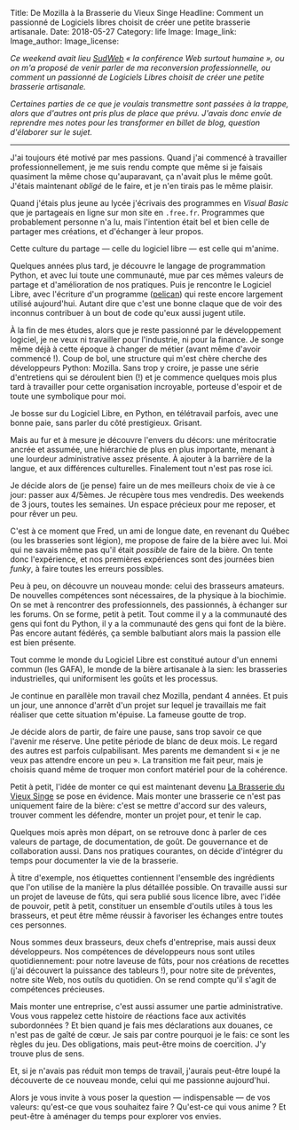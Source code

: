 Title: De Mozilla à la Brasserie du Vieux Singe
Headline: Comment un passionné de Logiciels libres choisit de créer une petite brasserie artisanale.
Date: 2018-05-27
Category: life
Image:
Image_link:
Image_author:
Image_license:

*Ce weekend avait lieu [SudWeb](https://sudweb.fr/2018/) « la conférence Web surtout humaine », ou on m'a proposé de venir parler de ma reconversion professionnelle, ou comment un passionné de Logiciels Libres choisit de créer une petite brasserie artisanale.*


*Certaines parties de ce que je voulais transmettre sont passées à la trappe, alors que d'autres ont pris plus de place que prévu. J'avais donc envie de reprendre mes notes pour les transformer en billet de blog, question d'élaborer sur le sujet.*

---

J'ai toujours été motivé par mes passions. Quand j'ai commencé à travailler professionnellement, je me suis rendu compte que même si je faisais quasiment la même chose qu'auparavant, ça n'avait plus le même goût. J'étais maintenant *obligé* de le faire, et je n'en tirais pas le même plaisir.

Quand j'étais plus jeune au lycée j'écrivais des programmes en *Visual Basic* que je partageais en ligne sur mon site en `.free.fr`. Programmes que probablement personne n'a lu, mais l'intention était bel et bien celle de partager mes créations, et d'échanger à leur propos.

Cette culture du partage — celle du logiciel libre — est celle qui m'anime.

Quelques années plus tard, je découvre le langage de programmation Python, et avec lui toute une communauté, mue par ces mêmes valeurs de partage et d'amélioration de nos pratiques. Puis je rencontre le Logiciel Libre, avec l'écriture d'un programme ([pelican](https://getpelican.com)) qui reste encore largement utilisé aujourd'hui. Autant dire que c'est une bonne claque que de voir des inconnus contribuer à un bout de code qu'eux aussi jugent utile.

À la fin de mes études, alors que je reste passionné par le développement logiciel, je ne veux ni travailler pour l'industrie, ni pour la finance. Je songe même déjà à cette époque à changer de métier (avant même d'avoir commencé !). Coup de bol, une structure qui m'est chère cherche des développeurs Python: Mozilla. Sans trop y croire, je passe une série d'entretiens qui se déroulent bien (!) et je commence quelques mois plus tard à travailler pour cette organisation incroyable, porteuse d'espoir et de toute une symbolique pour moi.

Je bosse sur du Logiciel Libre, en Python, en télétravail parfois, avec une bonne paie, sans parler du côté prestigieux. Grisant.

Mais au fur et à mesure je découvre l'envers du décors: une méritocratie ancrée et assumée, une hiérarchie de plus en plus importante, menant à une lourdeur administrative assez présente. À ajouter à la barrière de la langue, et aux différences culturelles. Finalement tout n'est pas rose ici.

Je décide alors de (je pense) faire un de mes meilleurs choix de vie à ce jour: passer aux 4/5èmes. Je récupère tous mes vendredis. Des weekends de 3 jours, toutes les semaines. Un espace précieux pour me reposer, et pour rêver un peu.

C'est à ce moment que Fred, un ami de longue date, en revenant du Québec (ou les brasseries sont légion), me propose de faire de la bière avec lui. Moi qui ne savais même pas qu'il était *possible* de faire de la bière. On tente donc l'expérience, et nos premières expériences sont des journées bien *funky*, à faire toutes les erreurs possibles.

Peu à peu, on découvre un nouveau monde: celui des brasseurs amateurs. De nouvelles compétences sont nécessaires, de la physique à la biochimie. On se met à rencontrer des professionnels, des passionnés, à échanger sur les forums. On se forme, petit à petit. Tout comme il y a la communauté des gens qui font du Python, il y a la communauté des gens qui font de la bière. Pas encore autant fédérés, ça semble balbutiant alors mais la passion elle est bien présente.

Tout comme le monde du Logiciel Libre est constitué autour d'un ennemi commun (les GAFA), le monde de la bière artisanale à la sien: les brasseries industrielles, qui uniformisent les goûts et les processus.

Je continue en parallèle mon travail chez Mozilla, pendant 4 années. Et puis un jour, une annonce d'arrêt d'un projet sur lequel je travaillais me fait réaliser que cette situation m'épuise. La fameuse goutte de trop.

Je décide alors de partir, de faire une pause, sans trop savoir ce que l'avenir me réserve. Une petite période de blanc de deux mois. Le regard des autres est parfois culpabilisant. Mes parents me demandent si « je ne veux pas attendre encore un peu ». La transition me fait peur, mais je choisis quand même de troquer mon confort matériel pour de la cohérence.

Petit à petit, l'idée de monter ce qui est maintenant devenu [La Brasserie du Vieux Singe](https://www.vieuxsinge.com) se pose en évidence. Mais monter une brasserie ce n'est pas uniquement faire de la bière: c'est se mettre d'accord sur des valeurs, trouver comment les défendre, monter un projet pour, et tenir le cap.

Quelques mois après mon départ, on se retrouve donc à parler de ces valeurs de partage, de documentation, de goût. De gouvernance et de collaboration aussi.
Dans nos pratiques courantes, on décide d'intégrer du temps pour documenter la vie de la brasserie.

À titre d'exemple, nos étiquettes contiennent l'ensemble des ingrédients que l'on utilise de la manière la plus détaillée possible. On travaille aussi sur un projet de laveuse de fûts, qui sera publié sous licence libre, avec l'idée de pouvoir, petit à petit, constituer un ensemble d'outils utiles à tous les brasseurs, et peut être même réussir à favoriser les échanges entre toutes ces personnes.

Nous sommes deux brasseurs, deux chefs d'entreprise, mais aussi deux développeurs. Nos compétences de développeurs nous sont utiles quotidiennement: pour notre laveuse de fûts, pour nos créations de recettes (j'ai découvert la puissance des tableurs !), pour notre site de préventes, notre site Web, nos outils du quotidien. On se rend compte qu'il s'agit de compétences précieuses.

Mais monter une entreprise, c'est aussi assumer une partie administrative. Vous vous rappelez cette histoire de réactions face aux activités subordonnées ? Et bien quand je fais mes déclarations aux douanes, ce n'est pas de gaîté de cœur. Je sais par contre pourquoi je le fais: ce sont les règles du jeu. Des obligations, mais peut-être moins de coercition. J'y trouve plus de sens.

Et, si je n'avais pas réduit mon temps de travail, j'aurais peut-être loupé la découverte de ce nouveau monde, celui qui me passionne aujourd'hui.

Alors je vous invite à vous poser la question — indispensable — de vos valeurs: qu'est-ce que vous souhaitez faire ? Qu'est-ce qui vous anime ? Et peut-être à aménager du temps pour explorer vos envies. 
